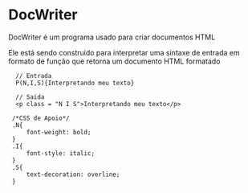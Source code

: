 # DocWriter


DocWriter é um programa usado para criar documentos HTML

Ele está sendo construido para interpretar uma sintaxe de entrada em formato de função que retorna um documento HTML formatado
```
  // Entrada
  P(N,I,S){Interpretando meu texto}
```
```
  // Saida
  <p class = "N I S">Interpretando meu texto</p>
```

```
 /*CSS de Apoio*/
 .N{
     font-weight: bold;
 }
 .I{
     font-style: italic;
 }
 .S{
     text-decoration: overline;
 }
```
